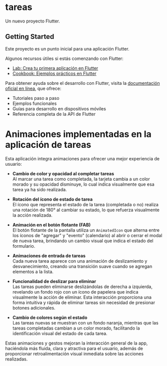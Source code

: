 # tareas

Un nuevo proyecto Flutter.

## Getting Started

Este proyecto es un punto inicial para una aplicación Flutter.

Algunos recursos útiles si estás comenzando con Flutter:

- [Lab: Crea tu primera aplicación en Flutter](https://docs.flutter.dev/get-started/codelab)
- [Cookbook: Ejemplos prácticos en Flutter](https://docs.flutter.dev/cookbook)

Para obtener ayuda sobre el desarrollo con Flutter, visita la
[documentación oficial en línea](https://docs.flutter.dev/), que ofrece:

- Tutoriales paso a paso  
- Ejemplos funcionales  
- Guías para desarrollo en dispositivos móviles  
- Referencia completa de la API de Flutter

# Animaciones implementadas en la aplicación de tareas

Esta aplicación integra animaciones para ofrecer una mejor experiencia de usuario:

- **Cambio de color y opacidad al completar tareas**  
  Al marcar una tarea como completada, la tarjeta cambia a un color morado y su opacidad disminuye, lo cual indica visualmente que esa tarea ya ha sido realizada.

- **Rotación del ícono de estado de tarea**  
  El ícono que representa el estado de la tarea (completada o no) realiza una rotación de 180° al cambiar su estado, lo que refuerza visualmente la acción realizada.

- **Animación en el botón flotante (FAB)**  
  El botón flotante de la pantalla utiliza un `AnimatedIcon` que alterna entre los íconos de "agregar" y "evento" (calendario) al abrir o cerrar el modal de nueva tarea, brindando un cambio visual que indica el estado del formulario.

- **Animaciones de entrada de tareas**  
  Cada nueva tarea aparece con una animación de deslizamiento y desvanecimiento, creando una transición suave cuando se agregan elementos a la lista.

- **Funcionalidad de deslizar para eliminar**  
  Las tareas pueden eliminarse deslizándolas de derecha a izquierda, revelando un fondo rojo con un ícono de papelera que indica visualmente la acción de eliminar. Esta interacción proporciona una forma intuitiva y rápida de eliminar tareas sin necesidad de presionar botones adicionales.

- **Cambio de colores según el estado**  
  Las tareas nuevas se muestran con un fondo naranja, mientras que las tareas completadas cambian a un color morado, facilitando la identificación visual del estado de cada tarea.

Estas animaciones y gestos mejoran la interacción general de la app, haciéndola más fluida, clara y atractiva para el usuario, además de proporcionar retroalimentación visual inmediata sobre las acciones realizadas.